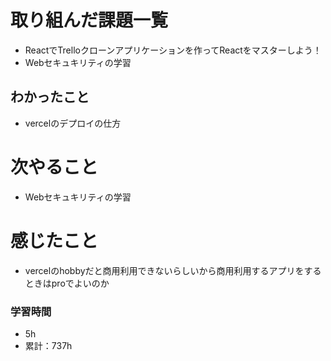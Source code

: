 # 取り組んだ課題一覧

- ReactでTrelloクローンアプリケーションを作ってReactをマスターしよう！
- Webセキュキリティの学習

## わかったこと

- vercelのデプロイの仕方

# 次やること

- Webセキュキリティの学習

# 感じたこと

- vercelのhobbyだと商用利用できないらしいから商用利用するアプリをするときはproでよいのか

### 学習時間

- 5h
- 累計：737h
